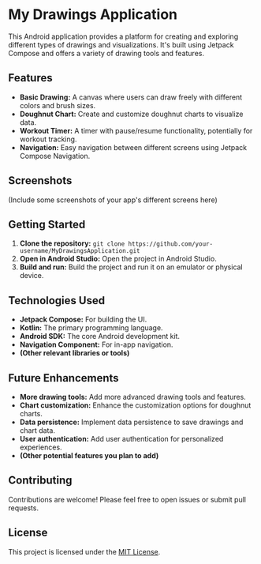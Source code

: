 # My Drawings Application

This Android application provides a platform for creating and exploring different types of drawings and visualizations. It's built using Jetpack Compose and offers a variety of drawing tools and features.

## Features

* **Basic Drawing:** A canvas where users can draw freely with different colors and brush sizes.
* **Doughnut Chart:** Create and customize doughnut charts to visualize data.
* **Workout Timer:** A timer with pause/resume functionality, potentially for workout tracking.
* **Navigation:** Easy navigation between different screens using Jetpack Compose Navigation.

## Screenshots

(Include some screenshots of your app's different screens here)

## Getting Started

1. **Clone the repository:** `git clone https://github.com/your-username/MyDrawingsApplication.git`
2. **Open in Android Studio:** Open the project in Android Studio.
3. **Build and run:** Build the project and run it on an emulator or physical device.

## Technologies Used

* **Jetpack Compose:** For building the UI.
* **Kotlin:** The primary programming language.
* **Android SDK:** The core Android development kit.
* **Navigation Component:** For in-app navigation.
* **(Other relevant libraries or tools)**

## Future Enhancements

* **More drawing tools:** Add more advanced drawing tools and features.
* **Chart customization:** Enhance the customization options for doughnut charts.
* **Data persistence:** Implement data persistence to save drawings and chart data.
* **User authentication:** Add user authentication for personalized experiences.
* **(Other potential features you plan to add)**

## Contributing

Contributions are welcome! Please feel free to open issues or submit pull requests.

## License

This project is licensed under the [MIT License](LICENSE).
